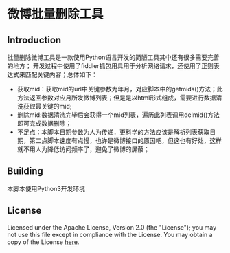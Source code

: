 # 微博批量删除工具

## Introduction
批量删除微博工具是一款使用Python语言开发的简陋工具其中还有很多需要完善的地方；
开发过程中使用了fiddler抓包用具用于分析网络请求，还使用了正则表达式来匹配关键内容；总体如下：

 - 获取mid：获取mid的url中关键参数为年月，对应脚本中的getmids()方法；此方法返回参数对应月所发微博列表；但是是以html形式组成，需要进行数据清洗获取最关键的mid;
 - 删除mid:数据清洗完毕后会获得一个mid列表，遍历此列表调用delmid()方法即可完成数据删除；
 -  不足点：本脚本日期参数为人为传递，更科学的方法应该是解析列表获取日期，第二点脚本速度有点慢，也许是微博接口的原因吧，但这也有好处，这样就不用人为降低访问频率了，避免了微博的屏蔽；

## Building

本脚本使用Python3开发环境

## License

Licensed under the Apache License, Version 2.0 (the "License"); you may not 
use this file except in compliance with the License. You may obtain a copy 
of the License [here](http://www.apache.org/licenses/LICENSE-2.0).


